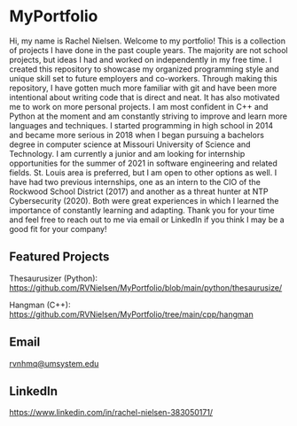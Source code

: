 # MyPortfolio
Hi, my name is Rachel Nielsen. Welcome to my portfolio! This is a collection of projects I have done in the past couple years. The majority are not school projects, but ideas I had and worked on independently in my free time. I created this repository to showcase my organized programming style and unique skill set to future employers and co-workers. Through making this repository, I have gotten much more familiar with git and have been more intentional about writing code that is direct and neat. It has also motivated me to work on more personal projects. I am most confident in C++ and Python at the moment and am constantly striving to improve and learn more languages and techniques. I started programming in high school in 2014 and became more serious in 2018 when I began pursuing a bachelors degree in computer science at Missouri University of Science and Technology. I am currently a junior and am looking for internship opportunities for the summer of 2021 in software engineering and related fields. St. Louis area is preferred, but I am open to other options as well. I have had two previous internships, one as an intern to the CIO of the Rockwood School District (2017) and another as a threat hunter at NTP Cybersecurity (2020). Both were great experiences in which I learned the importance of constantly learning and adapting. Thank you for your time and feel free to reach out to me via email or LinkedIn if you think I may be a good fit for your company!

## Featured Projects
Thesaurusizer (Python): https://github.com/RVNielsen/MyPortfolio/blob/main/python/thesaurusize/

Hangman (C++): https://github.com/RVNielsen/MyPortfolio/tree/main/cpp/hangman

## Email
rvnhmq@umsystem.edu

## LinkedIn
https://www.linkedin.com/in/rachel-nielsen-383050171/
